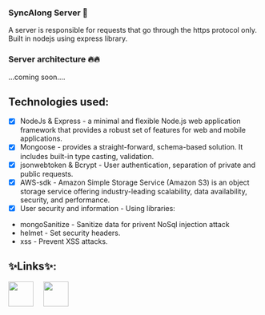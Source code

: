 ### SyncAlong Server 👋
A server is responsible for requests that go through the https protocol only.
Built in nodejs using express library.

### Server architecture 🔥🔥
...coming soon....

## Technologies used:
- [X] NodeJs & Express - a minimal and flexible Node.js web application framework that provides a robust set of features for web and mobile applications.
- [X] Mongoose - provides a straight-forward, schema-based solution. It includes built-in type casting, validation.
- [X] jsonwebtoken & Bcrypt - User authentication, separation of private and public requests.
- [X] AWS-sdk - Amazon Simple Storage Service (Amazon S3) is an object storage service offering industry-leading scalability, data availability, security, and performance.
- [X] User security and information - Using libraries: 
- mongoSanitize - Sanitize data for privent NoSql injection attack
- helmet - Set security headers.
- xss - Prevent XSS attacks.


## ✨Links✨:
[<img align="left" style="padding-right:10px; margin-right:10px" src="https://cdn.jsdelivr.net/npm/simple-icons@3.13.0/icons/postman.svg" width="50">](https://documenter.getpostman.com/view/9310231/UVJkBYim/)

[<img align="left" style="padding-right:10px;" src="https://cdn.jsdelivr.net/npm/simple-icons@3.13.0/icons/heroku.svg" width="50">](https://sync-along.herokuapp.com/)
